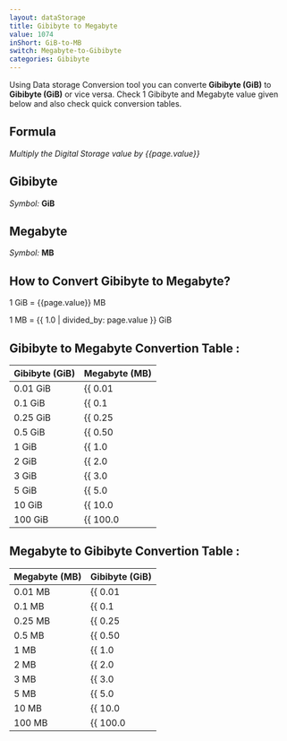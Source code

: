 ```yaml
---
layout: dataStorage
title: Gibibyte to Megabyte
value: 1074
inShort: GiB-to-MB
switch: Megabyte-to-Gibibyte
categories: Gibibyte
---
```


Using Data storage Conversion tool you can converte **Gibibyte (GiB)** to **Gibibyte (GiB)** or vice versa. Check 1 Gibibyte and Megabyte value given below and also check quick conversion tables.

## Formula
*Multiply the Digital Storage value by {{page.value}}*

## Gibibyte
*Symbol:* **GiB**

## Megabyte
*Symbol:* **MB**

## How to Convert Gibibyte to Megabyte?

1 GiB = {{page.value}} MB

1 MB = {{ 1.0 | divided_by: page.value }} GiB


## Gibibyte to Megabyte Convertion Table :

| Gibibyte (GiB) | Megabyte (MB) |
| ---- | ---- |
| 0.01 GiB | {{ 0.01 | times: page.value }} MB |
| 0.1 GiB | {{ 0.1 | times: page.value }} MB |
| 0.25 GiB | {{ 0.25 | times: page.value }} MB |
| 0.5 GiB | {{ 0.50 | times: page.value }} MB |
| 1 GiB | {{ 1.0 | times: page.value }} MB |
| 2 GiB | {{ 2.0 | times: page.value }} MB |
| 3 GiB | {{ 3.0 | times: page.value }} MB |
| 5 GiB | {{ 5.0 | times: page.value }} MB |
| 10 GiB | {{ 10.0 | times: page.value }} MB |
| 100 GiB | {{ 100.0 | times: page.value }} MB |

## Megabyte to Gibibyte Convertion Table :

| Megabyte (MB) | Gibibyte (GiB) |
| ---- | ---- |
| 0.01 MB | {{ 0.01 | divided_by: page.value }} GiB |
| 0.1 MB | {{ 0.1 | divided_by: page.value }} GiB |
| 0.25 MB | {{ 0.25 | divided_by: page.value }} GiB |
| 0.5 MB | {{ 0.50 | divided_by: page.value }} GiB |
| 1 MB | {{ 1.0 | divided_by: page.value }} GiB |
| 2 MB | {{ 2.0 | divided_by: page.value }} GiB |
| 3 MB | {{ 3.0 | divided_by: page.value }} GiB |
| 5 MB | {{ 5.0 | divided_by: page.value }} GiB |
| 10 MB | {{ 10.0 | divided_by: page.value }} GiB |
| 100 MB | {{ 100.0 | divided_by: page.value }} GiB |


<script>
document.getElementById('selectInput')[13].selected = true
document.getElementById('selectOutput')[8].selected = true
</script>
